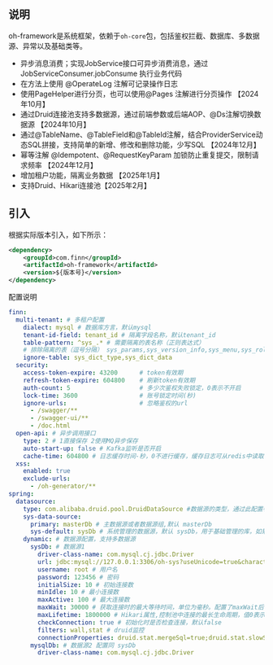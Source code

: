 ## 说明
oh-framework是系统框架，依赖于`oh-core`包，包括鉴权拦截、数据库、多数据源、异常以及基础类等。
- 异步消息消费；实现JobService接口可异步消费消息，通过JobServiceConsumer.jobConsume 执行业务代码
- 在方法上使用 @OperateLog 注解可记录操作日志
- 使用PageHelper进行分页，也可以使用@Pages 注解进行分页操作 【2024年10月】
- 通过Druid连接池支持多数据源，通过前端参数或后端AOP、@Ds注解切换数据源 【2024年10月】
- 通过@TableName、@TableField和@TableId注解，结合ProviderService动态SQL拼接，支持简单的新增、修改和删除功能，少写SQL 【2024年12月】
- 幂等注解 @Idempotent、@RequestKeyParam 加锁防止重复提交，限制请求频率 【2024年12月】
- 增加租户功能，隔离业务数据 【2025年1月】
- 支持Druid、Hikari连接池【2025年2月】
## 引入
根据实际版本引入，如下所示：

```xml
<dependency>
    <groupId>com.finn</groupId>
    <artifactId>oh-framework</artifactId>
    <version>${版本号}</version>
</dependency>
```
配置说明
```yaml
finn:
  multi-tenant: # 多租户配置
    dialect: mysql # 数据库方言，默认mysql
    tenant-id-field: tenant_id # 隔离字段名称，默认tenant_id
    table-pattern: ^sys_.* # 需要隔离的表名称（正则表达式）
    # 排除隔离的表（逗号分隔） sys_params,sys_version_info,sys_menu,sys_role_menu,sys_user_role,sys_user_post 已写到代码中
    ignore-table: sys_dict_type,sys_dict_data
  security:
    access-token-expire: 43200      # token有效期
    refresh-token-expire: 604800    # 刷新token有效期
    auth-count: 5                   # 多少次鉴权失败锁定，0表示不开启
    lock-time: 3600                 # 账号锁定时间(秒)
    ignore-urls:                    # 忽略鉴权的url
      - /swagger/**
      - /swagger-ui/**
      - /doc.html
  open-api: # 异步调用接口
    type: 2 # 1直接保存 2使用MQ异步保存
    auto-start-up: false # Kafka监听是否开启
    cache-time: 604800 # 日志缓存时间-秒，0不进行缓存，缓存日志可从redis中读取日志保存到表中
  xss:
    enabled: true
    exclude-urls:
      - /oh-generator/**
spring:
  datasource:
    type: com.alibaba.druid.pool.DruidDataSource #数据源的类型，通过此配置判断连接池，支持 com.zaxxer.hikari.HikariDataSource
    sys-data-source:
      primary: masterDb # 主数据源或者数据源组,默认 masterDb
      sys-default: sysDb # 系统管理的数据源，默认 sysDb，用于基础管理的库，如果合并为一个库，则与主数据库相同
    dynamic: # 数据源配置，支持多数据源
      sysDb: # 数据源1 
        driver-class-name: com.mysql.cj.jdbc.Driver
        url: jdbc:mysql://127.0.0.1:3306/oh-sys?useUnicode=true&characterEncoding=UTF-8&serverTimezone=Asia/Shanghai&nullCatalogMeansCurrent=true
        username: root # 用户名
        password: 123456 # 密码
        initialSize: 10 # 初始连接数
        minIdle: 10 # 最小连接数
        maxActive: 100 # 最大连接数
        maxWait: 30000 # 获取连接时的最大等待时间，单位为毫秒。配置了maxWait后，默认启用公平锁
        maxLifetime: 1800000 # Hikari属性,控制池中连接的最长生命周期，值0表示无限生命周期，默认30分钟
        checkConnection: true # 初始化时是否检查连接，默认false
        filters: wall,stat # druid监控
        connectionProperties: druid.stat.mergeSql=true;druid.stat.slowSqlMillis=500
      mysqlDb: # 数据源2 配置同 sysDb
        driver-class-name: com.mysql.cj.jdbc.Driver
```